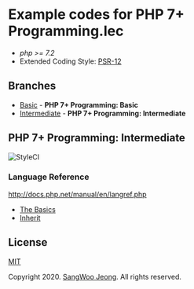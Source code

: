 # Example codes for PHP 7+ Programming.lec

* *php >= 7.2*
* Extended Coding Style: [PSR-12](https://www.php-fig.org/psr/psr-12/)

## Branches

* [Basic](https://github.com/pronist/phplec/tree/basic) - **PHP 7+ Programming: Basic**
* [Intermediate](https://github.com/pronist/phplec/tree/intermediate) - **PHP 7+ Programming: Intermediate**

## PHP 7+ Programming: Intermediate

<p>
    <img src="https://github.styleci.io/repos/231129705/shield?branch=intermediate" alt="StyleCI">
</p>

### Language Reference

<http://docs.php.net/manual/en/langref.php>

* [The Basics](https://github.com/pronist/phplec/tree/intermediate/lang/TheBasics)
* [Inherit](https://github.com/pronist/phplec/tree/intermediate/lang/Inherit)

## License

[MIT](https://github.com/pronist/phplec/blob/intermediate/LICENSE)

Copyright 2020. [SangWoo Jeong](https://github.com/pronist). All rights reserved.
